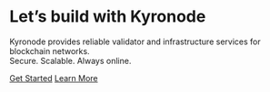 # Let’s build with Kyronode

Kyronode provides reliable validator and infrastructure services for blockchain networks.  
Secure. Scalable. Always online.

<div class="hero-buttons">
  <a class="md-button md-raised md-primary" href="https://services.kyronode.xyz/mainnet/_index/">Get Started</a>
  <a class="md-button md-outline" href="https://services.kyronode.xyz/about/">Learn More</a>
</div>

